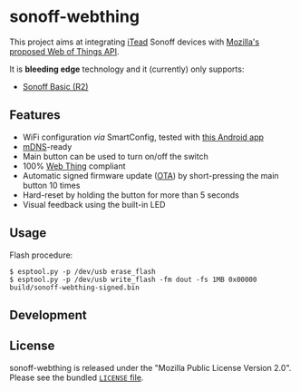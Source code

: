 # sonoff-webthing

This project aims at integrating [iTead](https://www.itead.cc/) Sonoff devices
with [Mozilla's proposed Web of Things API](https://iot.mozilla.org/wot/).

It is **bleeding edge** technology and it (currently) only supports:

- [Sonoff Basic (R2)](https://www.itead.cc/smart-home/sonoff-wifi-wireless-switch.html)

## Features

- WiFi configuration _via_ SmartConfig, tested with [this Android
  app](https://play.google.com/store/apps/details?id=com.cmmakerclub.iot.esptouch&hl=en)
- [mDNS](https://en.wikipedia.org/wiki/Multicast_DNS)-ready
- Main button can be used to turn on/off the switch
- 100% [Web Thing](https://iot.mozilla.org/things/) compliant
- Automatic signed firmware update
  ([OTA](https://en.wikipedia.org/wiki/Over-the-air_programming)) by
  short-pressing the main button 10 times
- Hard-reset by holding the button for more than 5 seconds
- Visual feedback using the built-in LED

## Usage

Flash procedure:

```
$ esptool.py -p /dev/usb erase_flash
$ esptool.py -p /dev/usb write_flash -fm dout -fs 1MB 0x00000 build/sonoff-webthing-signed.bin
```

## Development


## License

sonoff-webthing is released under the "Mozilla Public License Version 2.0".
Please see the bundled [`LICENSE` file](./LICENSE).
